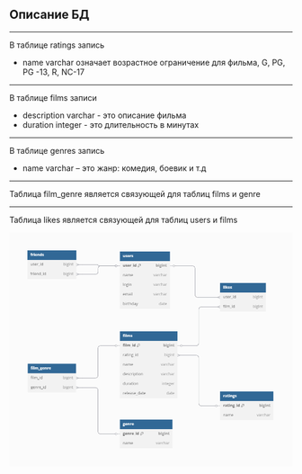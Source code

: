 Описание БД 
---
___
В таблице ratings запись
- name varchar означает возрастное ограничение для фильма, G, PG, PG -13, R, NC-17 
___
 В таблице films записи
- description varchar - это описание фильма
- duration integer - это длительность в минутах
___
В таблице genres запись 
-  name varchar – это жанр: комедия, боевик и т.д
___
Таблица film_genre является связующей для таблиц films и genre
___
Таблица likes является связующей для таблиц users и films   

![bd_sheme_new.png](bd_sheme_new.png)
